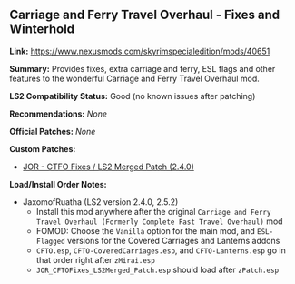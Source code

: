 ## Carriage and Ferry Travel Overhaul - Fixes and Winterhold

**Link:** https://www.nexusmods.com/skyrimspecialedition/mods/40651

**Summary:** Provides fixes, extra carriage and ferry, ESL flags and other features to the wonderful Carriage and Ferry Travel Overhaul mod.

**LS2 Compatibility Status:** Good (no known issues after patching)

**Recommendations:** 
_None_

**Official Patches:**
_None_

**Custom Patches:**
* [JOR - CTFO Fixes / LS2 Merged Patch (2.4.0)](/custom-patches/2.4.0/JOR_CFTOFixes_LS2Merged_Patch.esp)

**Load/Install Order Notes:**
* JaxomofRuatha (LS2 version 2.4.0, 2.5.2)
  * Install this mod anywhere after the original `Carriage and Ferry Travel Overhaul (Formerly Complete Fast Travel Overhaul)` mod
  * FOMOD: Choose the `Vanilla` option for the main mod, and `ESL-Flagged` versions for the Covered Carriages and Lanterns addons
  * `CFTO.esp`, `CFTO-CoveredCarriages.esp`, and `CFTO-Lanterns.esp` go in that order right after `zMirai.esp`
  * `JOR_CFTOFixes_LS2Merged_Patch.esp` should load after `zPatch.esp`